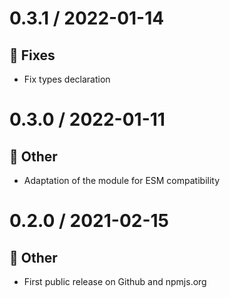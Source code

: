 # 0.3.1 / 2022-01-14

## :bug: Fixes

* Fix types declaration

# 0.3.0 / 2022-01-11

## :nut_and_bolt: Other

* Adaptation of the module for ESM compatibility

# 0.2.0 / 2021-02-15

## :nut_and_bolt: Other

* First public release on Github and npmjs.org
